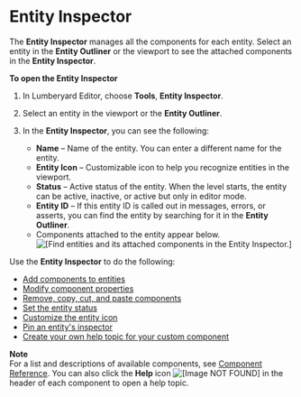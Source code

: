 # Entity Inspector<a name="component-entity-inspector"></a>

The **Entity Inspector** manages all the components for each entity\. Select an entity in the **Entity Outliner** or the viewport to see the attached components in the **Entity Inspector**\. 

**To open the Entity Inspector**

1. In Lumberyard Editor, choose **Tools**, **Entity Inspector**\. 

1. Select an entity in the viewport or the **Entity Outliner**\.

1. In the **Entity Inspector**, you can see the following:
   + **Name** – Name of the entity\. You can enter a different name for the entity\.
   + **Entity Icon** – Customizable icon to help you recognize entities in the viewport\.
   + **Status** – Active status of the entity\. When the level starts, the entity can be active, inactive, or active but only in editor mode\.
   + **Entity ID** – If this entity ID is called out in messages, errors, or asserts, you can find the entity by searching for it in the **Entity Outliner**\.
   + Components attached to the entity appear below\.  
![\[Find entities and its attached components in the Entity Inspector.\]](http://docs.aws.amazon.com/lumberyard/latest/userguide/images/component/entity_system/component-entity-inspector.png)

Use the **Entity Inspector** to do the following:
+ [Add components to entities](component-working-adding.md)
+ [Modify component properties](editing-component-properties.md)
+ [Remove, copy, cut, and paste components](creating-adding-components.md)
+ [Set the entity status](component-entity-inspector-status.md)
+ [Customize the entity icon](component-entity-inspector-customize-icon.md)
+ [Pin an entity's inspector](component-entity-inspector-pin.md)
+ [Create your own help topic for your custom component](editing-component-properties.md#component-entity-inspector-help)

**Note**  
For a list and descriptions of available components, see [Component Reference](component-components.md)\. You can also click the **Help** icon ![\[Image NOT FOUND\]](http://docs.aws.amazon.com/lumberyard/latest/userguide/images/component/entity_system/entity-inspector-help.png) in the header of each component to open a help topic\.
